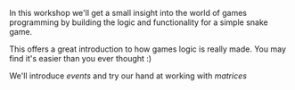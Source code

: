 In this workshop we'll get a small insight into the world of games programming by building the logic and functionality for a simple snake game.

This offers a great introduction to how games logic is really made. You may find it's easier than you ever thought :)

We'll introduce _events_ and try our hand at working with _matrices_